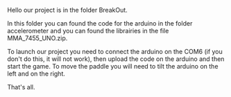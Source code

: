 Hello our project is in the folder BreakOut.

In this folder you can found the code for the arduino in the folder accelerometer and you can found the librairies in the file MMA_7455_UNO.zip.

To launch our project you need to connect the arduino on the COM6 (if you don't do this, it will not work), then upload the code on the arduino and then start the game.
To move the paddle you will need to tilt the arduino on the left and on the right.

That's all.